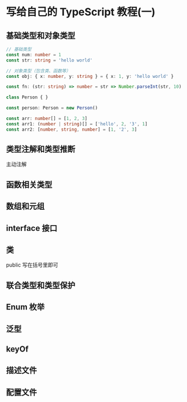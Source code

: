 # 写给自己的 TypeScript 教程(一)<!-- omit in toc -->

## 基础类型和对象类型
```ts
// 基础类型
const num: number = 1
const str: string = 'hello world'

// 对象类型（包含类、函数等）
const obj: { x: number, y: string } = { x: 1, y: 'hello world' }

const fn: (str: string) => number = str => Number.parseInt(str, 10)

class Person { }

const person: Person = new Person()

const arr: number[] = [1, 2, 3]
const arr1: (number | string)[] = ['hello', 2, '3', 1]
const arr2: [number, string, number] = [1, '2', 3]
```
## 类型注解和类型推断

主动注解

## 函数相关类型
## 数组和元组
## interface 接口
## 类

public 写在括号里即可
## 联合类型和类型保护
## Enum 枚举
## 泛型
## keyOf
## 描述文件
## 配置文件

